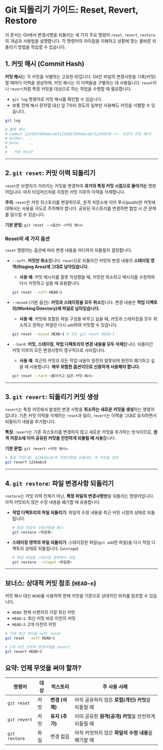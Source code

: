 # Git 되돌리기 가이드: Reset, Revert, Restore

이 문서는 Git에서 변경사항을 되돌리는 세 가지 주요 명령어 `reset`, `revert`, `restore`의 개념과 사용법을 설명합니다. 각 명령어의 차이점을 이해하고 상황에 맞는 올바른 되돌리기 방법을 학습할 수 있습니다.

## 1. 커밋 해시 (Commit Hash)

**커밋 해시**는 각 커밋을 식별하는 고유한 ID입니다. Git은 파일의 변경사항을 기록(커밋)할 때마다 이력을 생성하며, 커밋 해시는 이 이력들을 구별하는 데 사용됩니다. `reset`이나 `revert`처럼 특정 커밋을 대상으로 하는 작업을 수행할 때 필요합니다.

- `git log` 명령어로 커밋 해시를 확인할 수 있습니다.
- 보통 전체 해시 문자열 대신 앞 7자리 정도의 일부만 사용해도 커밋을 식별할 수 있습니다.

```bash
git log

# 출력 예시
# commit 1234567890abcdef1234567890abcdef12345678 (<- 이것이 커밋 해시)
# Author: ...
# Date:   ...
#
#   커밋 메시지
```

---

## 2. `git reset`: 커밋 이력 되돌리기

`reset`은 브랜치가 가리키는 커밋을 변경하여 **과거의 특정 커밋 시점으로 돌아가는** 명령어입니다. 마치 타임머신처럼 지정한 커밋 이후의 이력을 삭제합니다.

**주의**: `reset`은 커밋 히스토리를 변경하므로, 원격 저장소에 이미 푸시(push)한 커밋에 대해서는 사용을 극도로 주의해야 합니다. 공유된 히스토리를 변경하면 협업 시 큰 문제를 일으킬 수 있습니다.

**기본 문법**: `git reset --<옵션> <커밋 해시>`

### Reset의 세 가지 옵션

`reset` 명령어는 옵션에 따라 변경 내용을 어디까지 되돌릴지 결정합니다.

- `--soft`: **커밋만 취소**합니다. `reset`으로 되돌아간 커밋의 변경 내용이 **스테이징 영역(Staging Area)에 그대로 남아있습니다.**

  - **사용 예**: 커밋 메시지를 잘못 작성했을 때, 커밋만 취소하고 메시지를 수정하여 다시 커밋하고 싶을 때 유용합니다.

  ```bash
  git reset --soft HEAD~1
  ```

- `--mixed` (기본 옵션): **커밋과 스테이징을 모두 취소**합니다. 변경 내용은 **작업 디렉토리(Working Directory)에 파일로 남아있습니다.**

  - **사용 예**: 커밋에 포함된 파일 구성을 바꾸고 싶을 때, 커밋과 스테이징을 모두 취소하고 원하는 파일만 다시 `add`하여 커밋할 수 있습니다.

  ```bash
  git reset --mixed HEAD~1 # 또는 git reset HEAD~1
  ```

- `--hard`: **커밋, 스테이징, 작업 디렉토리의 변경 내용을 모두 삭제**합니다. 되돌아간 커밋 이후의 모든 변경사항이 영구적으로 사라집니다.
  - **사용 예**: 최근의 커밋과 모든 작업 내용이 완전히 잘못되어 완전히 폐기하고 싶을 때 사용합니다. **매우 위험한 옵션이므로 신중하게 사용해야 합니다.**
  ```bash
  git reset --hard <돌아가고-싶은-커밋-해시>
  ```

---

## 3. `git revert`: 되돌리기 커밋 생성

`revert`는 특정 커밋에서 발생한 변경 사항을 **취소하는 새로운 커밋을 생성**하는 명령어입니다. 기존 커밋 이력을 삭제하는 `reset`과 달리, `revert`는 이력을 그대로 유지하면서 되돌리기 내용을 추가합니다.

**특징**: `revert`는 기존 히스토리를 변경하지 않고 새로운 커밋을 추가하는 방식이므로, **원격 저장소에 이미 공유된 커밋을 안전하게 되돌릴 때 사용**합니다.

**기본 문법**: `git revert <커밋 해시>`

```bash
# 특정 커밋(예: 1234abcd)의 변경사항을 되돌리는 새 커밋을 생성
git revert 1234abcd
```

---

## 4. `git restore`: 파일 변경사항 되돌리기

`restore`는 커밋 이력 전체가 아닌, **특정 파일의 변경사항만**을 되돌리는 명령어입니다. 아직 커밋되지 않은 수정 내용을 폐기할 때 유용합니다.

- **작업 디렉토리의 파일 되돌리기**: 파일의 수정 내용을 최근 커밋 시점의 상태로 되돌립니다.

  ```bash
  # 특정 파일의 수정사항을 폐기
  git restore <파일명>
  ```

- **스테이징 영역의 파일 되돌리기**: 스테이징된 파일(`git add`한 파일)을 다시 작업 디렉토리 상태로 되돌립니다. (`unstage`)
  ```bash
  # 특정 파일을 스테이징 영역에서 내림
  git restore --staged <파일명>
  ```

---

## 보너스: 상대적 커밋 참조 (`HEAD~n`)

커밋 해시 대신 `HEAD`를 사용하여 현재 커밋을 기준으로 상대적인 위치를 참조할 수 있습니다.

- `HEAD`: 현재 브랜치의 가장 최신 커밋
- `HEAD~1`: 최신 커밋 바로 이전의 커밋
- `HEAD~2`: 2개 이전의 커밋

```bash
# 가장 최근 커밋을 soft reset
git reset --soft HEAD~1

# 2개 이전 커밋의 변경사항을 revert
git revert HEAD~2
```

## 요약: 언제 무엇을 써야 할까?

| 명령어        | 대상 | 히스토리        | 주 사용 사례                                         |
| ------------- | ---- | --------------- | ---------------------------------------------------- |
| `git reset`   | 커밋 | **변경 (삭제)** | 아직 공유하지 않은 **로컬(개인) 커밋**을 되돌릴 때   |
| `git revert`  | 커밋 | **유지 (추가)** | 이미 공유한 **원격(공개) 커밋**을 안전하게 되돌릴 때 |
| `git restore` | 파일 | 변경 없음       | 아직 커밋하지 않은 **파일의 수정 내용**을 폐기할 때  |
